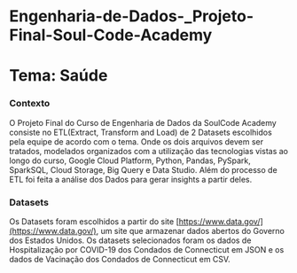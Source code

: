 # Engenharia-de-Dados-_Projeto-Final-Soul-Code-Academy

# Tema:  Saúde  

### Contexto  
O Projeto Final do Curso de Engenharia de Dados da SoulCode Academy consiste no ETL(Extract, Transform and Load) de 2 Datasets escolhidos pela equipe de acordo com o tema. Onde os dois arquivos devem ser tratados, modelados  organizados com a utilização das tecnologias vistas ao longo do curso,  Google Cloud Platform, Python, Pandas, PySpark, SparkSQL, Cloud Storage, Big Query e Data Studio. Além do processo de ETL foi feita a análise dos Dados para gerar insights a partir deles.  

### Datasets  

Os Datasets foram escolhidos a partir do site [https://www.data.gov/](https://www.data.gov/), um site que armazenar dados abertos do Governo dos Estados Unidos. Os datasets selecionados foram os dados de Hospitalização por COVID-19 dos Condados de Connecticut em JSON  e os dados de Vacinação dos Condados de Connecticut em CSV.
